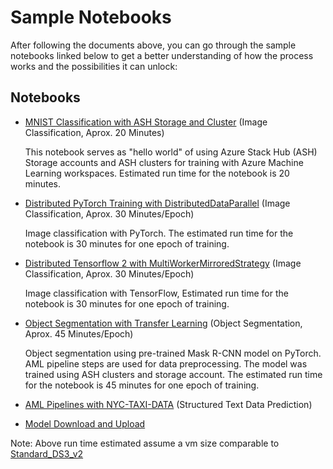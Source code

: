 # Sample Notebooks

After following the documents above, you can go through the sample notebooks linked below to get a better understanding of how the process works and the possibilities it can unlock:

## Notebooks

* [MNIST Classification with ASH Storage and Cluster](mnist/MNIST_Training_with_ASH_Cluster_and_Storage.ipynb) (Image Classification, Aprox. 20 Minutes)

  This notebook serves as "hello world" of using Azure Stack Hub (ASH) Storage accounts and ASH clusters for training with 
  Azure Machine Learning workspaces. Estimated run time for the notebook is 20 minutes.
  
* [Distributed PyTorch Training with DistributedDataParallel](distributed-cifar10/distributed-pytorch-cifar10.ipynb) (Image Classification, Aprox. 30 Minutes/Epoch)
  
  Image classification with PyTorch. The estimated run time for the notebook is 30 minutes for one epoch of training.
  
* [Distributed Tensorflow 2 with MultiWorkerMirroredStrategy](distributed-cifar10/distributed-tf2-cifar10.ipynb) (Image Classification, Aprox. 30 Minutes/Epoch)
  
  Image classification with TensorFlow, Estimated run time for the notebook is 30 minutes for one epoch of training.
  
* [Object Segmentation with Transfer Learning](object-segmentation-on-azure-stack/object_segmentation-ash.ipynb) (Object Segmentation, Aprox. 45 Minutes/Epoch)
  
  Object segmentation using pre-trained Mask R-CNN model on PyTorch. AML pipeline steps are used for data preprocessing. The model was trained using ASH clusters and storage account. The estimated run time for the notebook is 45 minutes for one epoch of training.
  
* [AML Pipelines with NYC-TAXI-DATA](pipeline/nyc-taxi-data-regression-model-building.ipynb) (Structured Text Data Prediction)

* [Model Download and Upload](AML-model-download-upload.ipynb)

Note: Above run time estimated assume a vm size comparable to [Standard_DS3_v2](https://docs.microsoft.com/en-us/azure/virtual-machines/sizes-general)

